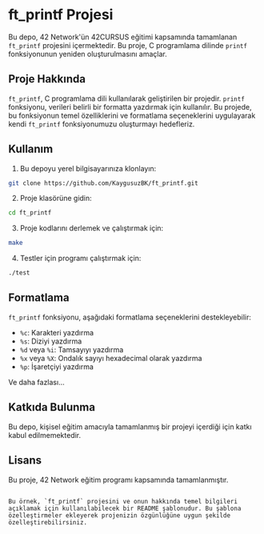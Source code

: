 # ft_printf Projesi

Bu depo, 42 Network'ün 42CURSUS eğitimi kapsamında tamamlanan `ft_printf` projesini içermektedir. Bu proje, C programlama dilinde `printf` fonksiyonunun yeniden oluşturulmasını amaçlar.

## Proje Hakkında

`ft_printf`, C programlama dili kullanılarak geliştirilen bir projedir. `printf` fonksiyonu, verileri belirli bir formatta yazdırmak için kullanılır. Bu projede, bu fonksiyonun temel özelliklerini ve formatlama seçeneklerini uygulayarak kendi `ft_printf` fonksiyonumuzu oluşturmayı hedefleriz.

## Kullanım

1. Bu depoyu yerel bilgisayarınıza klonlayın:

```bash
git clone https://github.com/KaygusuzBK/ft_printf.git
```

2. Proje klasörüne gidin:

```bash 
cd ft_printf
```

3. Proje kodlarını derlemek ve çalıştırmak için:

```bash
make
```

4. Testler için programı çalıştırmak için:

```bash
./test
```

## Formatlama

`ft_printf` fonksiyonu, aşağıdaki formatlama seçeneklerini destekleyebilir:

- `%c`: Karakteri yazdırma
- `%s`: Diziyi yazdırma
- `%d` veya `%i`: Tamsayıyı yazdırma
- `%x` veya `%X`: Ondalık sayıyı hexadecimal olarak yazdırma
- `%p`: İşaretçiyi yazdırma

Ve daha fazlası...

## Katkıda Bulunma

Bu depo, kişisel eğitim amacıyla tamamlanmış bir projeyi içerdiği için katkı kabul edilmemektedir.

## Lisans

Bu proje, 42 Network eğitim programı kapsamında tamamlanmıştır.
```

Bu örnek, `ft_printf` projesini ve onun hakkında temel bilgileri açıklamak için kullanılabilecek bir README şablonudur. Bu şablona özelleştirmeler ekleyerek projenizin özgünlüğüne uygun şekilde özelleştirebilirsiniz.
